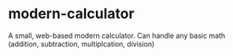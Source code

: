 # modern-calculator
A small, web-based modern calculator. Can handle any basic math (addition, subtraction, multiplcation, division)
